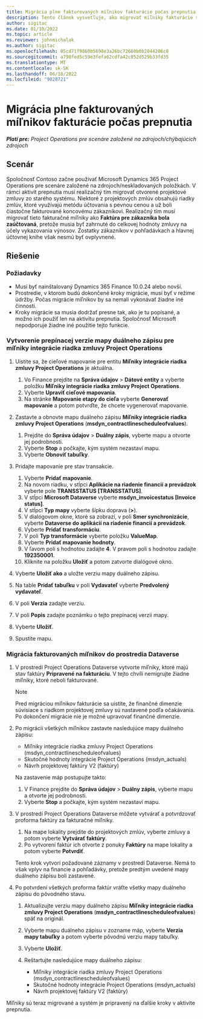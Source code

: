 ```yaml
---
title: Migrácia plne fakturovaných míľnikov fakturácie počas prepnutia
description: Tento článok vysvetľuje, ako migrovať míľniky fakturácie s pevnou cenou, ktoré boli zákazníkovi fakturované za otvorené projektové zmluvy pred dátumom uvedenia do prevádzky.
author: sigitac
ms.date: 01/10/2022
ms.topic: article
ms.reviewer: johnmichalak
ms.author: sigitac
ms.openlocfilehash: 05cd71f9860b5698e3a26bc72660b0b2044206c8
ms.sourcegitcommit: a798fed5c59e3fefa62cdfa42c852d529b33fd35
ms.translationtype: MT
ms.contentlocale: sk-SK
ms.lasthandoff: 06/18/2022
ms.locfileid: "9028721"
---
```

# <a name="migrate-fully-invoiced-billing-milestones-at-cutover"></a>Migrácia plne fakturovaných míľnikov fakturácie počas prepnutia

_**Platí pre:** Project Operations pre scenáre založené na zdrojoch/chýbajúcich zdrojoch_

## <a name="scenario"></a>Scenár

Spoločnosť Contoso začne používať Microsoft Dynamics 365 Project Operations pre scenáre založené na zdrojoch/neskladovaných položkách. V rámci aktivít prepnutia musí realizačný tím migrovať otvorené projektové zmluvy zo starého systému. Niektoré z projektových zmlúv obsahujú riadky zmlúv, ktoré využívajú metódu účtovania s pevnou cenou a už boli čiastočne fakturované koncovému zákazníkovi. Realizačný tím musí migrovať tieto fakturačné míľniky ako **Faktúra pre zákazníka bola zaúčtovaná**, pretože musia byť zahrnuté do celkovej hodnoty zmluvy na účely vykazovania výnosov. Zostatky zákazníkov v pohľadávkach a hlavnej účtovnej knihe však nesmú byť ovplyvnené.

## <a name="solution"></a>Riešenie

### <a name="prerequisites"></a>Požiadavky

- Musí byť nainštalovaný Dynamics 365 Finance 10.0.24 alebo novší.
- Prostredie, v ktorom budú dokončené kroky migrácie, musí byť v režime údržby. Počas migrácie míľnikov by sa nemali vykonávať žiadne iné činnosti.
- Kroky migrácie sa musia dodržať presne tak, ako je tu popísané, a možno ich použiť len na aktivitu prepnutia. Spoločnosť Microsoft nepodporuje žiadne iné použitie tejto funkcie.

### <a name="create-a-cutover-version-of-the-project-operations-integration-contract-line-milestones-dual-write-map"></a>Vytvorenie prepínacej verzie mapy duálneho zápisu pre míľniky integrácie riadka zmluvy Project Operations 

1. Uistite sa, že cieľové mapovanie pre entitu **Míľniky integrácie riadka zmluvy Project Operations** je aktuálna. 

    1. Vo Finance prejdite na **Správa údajov** \> **Dátové entity** a vyberte položku **Míľniky integrácie riadka zmluvy Project Operations**. 
    2. Vyberte **Upraviť cieľové mapovania**. 
    3. Na stránke **Mapovanie etapy do cieľa** vyberte **Generovať mapovanie** a potom potvrďte, že chcete vygenerovať mapovanie.

2. Zastavte a obnovte mapu duálneho zápisu **Míľniky integrácie riadka zmluvy Project Operations** (**msdyn\_contractlinescheduleofvalues**). 

    1. Prejdite do **Správa údajov** \> **Duálny zápis**, vyberte mapu a otvorte jej podrobnosti. 
    2. Vyberte **Stop** a počkajte, kým systém nezastaví mapu. 
    3. Vyberte **Obnoviť tabuľky**.

3. Pridajte mapovanie pre stav transakcie.

    1. Vyberte **Pridať mapovanie**.
    2. Na novom riadku, v stĺpci **Aplikácie na riadenie financií a prevádzok** vyberte pole **TRANSSTATUS \[TRANSSTATUS\]**.
    3. V stĺpci **Microsoft Dataverse** vyberte **msdyn\_invoicestatus \[Invoice status\]**.
    4. V stĺpci **Typ mapy** vyberte šípku doprava (**\>**).
    5. V dialógovom okne, ktoré sa zobrazí, v poli **Smer synchronizácie**, vyberte **Dataverse do aplikácií na riadenie financií a prevádzok**.
    6. Vyberte **Pridať transformáciu**.
    7. V poli **Typ transformácie** vyberte položku **ValueMap**.
    8. Vyberte **Pridať mapovanie hodnoty**.
    9. V ľavom poli s hodnotou zadajte **4**. V pravom poli s hodnotou zadajte **192350001**. 
    10. Kliknite na položku **Uložiť** a potom zatvorte dialógové okno.

4. Vyberte **Uložiť ako** a uložte verziu mapy duálneho zápisu. 
5. Na table **Pridať tabuľku** v poli **Vydavateľ** vyberte **Predvolený vydavateľ**.
6. V poli **Verzia** zadajte verziu.
7. V poli **Popis** zadajte poznámku o tejto prepínacej verzii mapy. 
8. Vyberte **Uložiť**.
9. Spustite mapu.

### <a name="migrate-invoiced-milestones-to-the-dataverse-environment"></a>Migrácia fakturovaných míľnikov do prostredia Dataverse

1. V prostredí Project Operations Dataverse vytvorte míľniky, ktoré majú stav faktúry **Pripravené na fakturáciu**. V tejto chvíli nemigrujte žiadne míľniky, ktoré neboli fakturované.

    > [!NOTE]
    > Pred migráciou míľnikov fakturácie sa uistite, že finančné dimenzie súvisiace s riadkom projektovej zmluvy sú nastavené podľa očakávania. Po dokončení migrácie nie je možné upravovať finančné dimenzie.

2. Po migrácii všetkých míľnikov zastavte nasledujúce mapy duálneho zápisu:

    - Míľniky integrácie riadka zmluvy Project Operations (msdyn\_contractlinescheduleofvalues)
    - Skutočné hodnoty integrácie Project Operations (msdyn\_actuals)
    - Návrh projektovej faktúry V2 (faktúry)

    Na zastavenie máp postupujte takto:

    1. V Finance prejdite do **Správa údajov** \> **Duálny zápis**, vyberte mapu a otvorte jej podrobnosti.
    2. Vyberte **Stop** a počkajte, kým systém nezastaví mapu.

3. V prostredí Project Operations Dataverse môžete vytvárať a potvrdzovať proforma faktúry za fakturačné míľniky. 

    1. Na mape lokality prejdite do projektových zmlúv, vyberte zmluvy a potom vyberte **Vytvárať faktúry**.
    2. Po vytvorení faktúr ich otvorte z ponuky **Faktúry** na mape lokality a potom vyberte **Potvrdiť**.

    Tento krok vytvorí požadované záznamy v prostredí Dataverse. Nemá to však vplyv na financie a pohľadávky, pretože predtým uvedené mapy duálneho zápisu boli zastavené.

4. Po potvrdení všetkých proforma faktúr vráťte všetky mapy duálneho zápisu do pôvodného stavu.

    1. Aktualizujte verziu mapy duálneho zápisu **Míľniky integrácie riadka zmluvy Project Operations** (**msdyn\_contractlinescheduleofvalues**) späť na originál. 
    2. Vyberte mapu duálneho zápisu v zozname máp, vyberte **Verzia mapy tabuľky** a potom vyberte pôvodnú verziu mapy tabuľky.
    3. Vyberte **Uložiť**.
    4. Reštartujte nasledujúce mapy duálneho zápisu:

        - Míľniky integrácie riadka zmluvy Project Operations (msdyn\_contractlinescheduleofvalues)
        - Skutočné hodnoty integrácie Project Operations (msdyn\_actuals)
        - Návrh projektovej faktúry V2 (faktúry)

Míľniky sú teraz migrované a systém je pripravený na ďalšie kroky v aktivite prepnutia.
